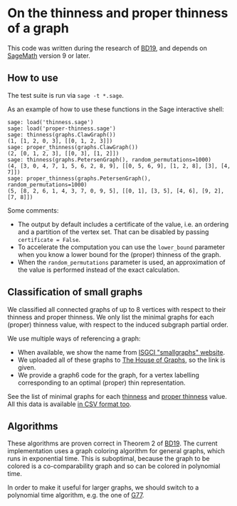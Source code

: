 # On the thinness and proper thinness of a graph

This code was written during the research of [BD19](https://doi.org/10.1016/j.dam.2018.03.072), and depends on [SageMath](https://www.sagemath.org/) version 9 or later.

## How to use

The test suite is run via `sage -t *.sage`.

As an example of how to use these functions in the Sage interactive shell:

```
sage: load('thinness.sage')
sage: load('proper-thinness.sage')
sage: thinness(graphs.ClawGraph())
(1, [1, 2, 0, 3], [[0, 1, 2, 3]])
sage: proper_thinness(graphs.ClawGraph())
(2, [0, 1, 2, 3], [[0, 3], [1, 2]])
sage: thinness(graphs.PetersenGraph(), random_permutations=1000)
(4, [3, 0, 4, 7, 1, 5, 6, 2, 8, 9], [[0, 5, 6, 9], [1, 2, 8], [3], [4, 7]])
sage: proper_thinness(graphs.PetersenGraph(), random_permutations=1000)
(5, [8, 2, 6, 1, 4, 3, 7, 0, 9, 5], [[0, 1], [3, 5], [4, 6], [9, 2], [7, 8]])
```
Some comments:

- The output by default includes a certificate of the value, i.e. an ordering and a partition of the vertex set. That can be disabled by passing `certificate = False`.
- To accelerate the computation you can use the `lower_bound` parameter when you know a lower bound for the (proper) thinness of the graph.
- When the `random_permutations` parameter is used, an approximation of the value is performed instead of the exact calculation.

## Classification of small graphs

We classified all connected graphs of up to 8 vertices with respect to their thinness and proper thinness. We only list the minimal graphs for each (proper) thinness value, with respect to the induced subgraph partial order.

We use multiple ways of referencing a graph:

- When available, we show the name from [ISGCI "smallgraphs" website](https://www.graphclasses.org/smallgraphs.html).
- We uploaded all of these graphs to [The House of Graphs](https://hog.grinvin.org/), so the link is given.
- We provide a graph6 code for the graph, for a vertex labelling corresponding to an optimal (proper) thin representation.

See the list of minimal graphs for each [thinness](small-graphs-thinness.md) and [proper thinness](small-graphs-proper-thinness.md) value. All this data is available [in CSV format too](data/).

## Algorithms

These algorithms are proven correct in Theorem 2 of [BD19](https://doi.org/10.1016/j.dam.2018.03.072). The current implementation uses a graph coloring algorithm for general graphs, which runs in exponential time. This is suboptimal, because the graph to be colored is a co-comparability graph and so can be colored in polynomial time.

In order to make it useful for larger graphs, we should switch to a polynomial time algorithm, e.g. the one of [G77](https://doi.org/10.1007/BF02253207).
